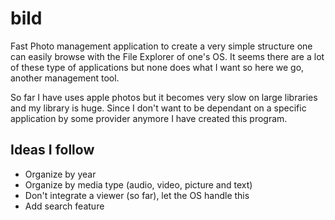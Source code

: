 # bild
Fast Photo management application to create a very simple structure one
can easily browse with the File Explorer of one's OS. It seems there are
a lot of these type of applications but none does what I want so here we
go, another management tool.

So far I have uses apple photos but it becomes very slow on large libraries
and my library is huge. Since I don't want to be dependant on a specific
application by some provider anymore I have created this program.

## Ideas I follow
- Organize by year
- Organize by media type (audio, video, picture and text)
- Don't integrate a viewer (so far), let the OS handle this
- Add search feature
